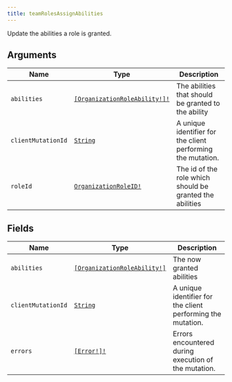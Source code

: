 ```yaml
---
title: teamRolesAssignAbilities
---
```


Update the abilities a role is granted.

## Arguments

| Name | Type | Description |
|------|------|-------------|
| `abilities` | [`[OrganizationRoleAbility!]!`](../enum/organizationroleability.md) | The abilities that should be granted to the ability |
| `clientMutationId` | [`String`](../scalar/string.md) | A unique identifier for the client performing the mutation. |
| `roleId` | [`OrganizationRoleID!`](../scalar/organizationroleid.md) | The id of the role which should be granted the abilities |

## Fields

| Name | Type | Description |
|------|------|-------------|
| `abilities` | [`[OrganizationRoleAbility!]`](../enum/organizationroleability.md) | The now granted abilities |
| `clientMutationId` | [`String`](../scalar/string.md) | A unique identifier for the client performing the mutation. |
| `errors` | [`[Error!]!`](../union/error.md) | Errors encountered during execution of the mutation. |
